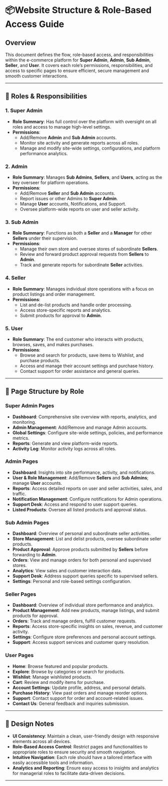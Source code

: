 # 📦Website Structure & Role-Based Access Guide

## Overview

This document defines the flow, role-based access, and responsibilities within the e-commerce platform for **Super Admin**, **Admin**, **Sub Admin**, **Seller**, and **User**. It covers each role’s permissions, responsibilities, and access to specific pages to ensure efficient, secure management and smooth customer interactions.

---

## 🚀 Roles & Responsibilities

### 1. **Super Admin**

- **Role Summary**: Has full control over the platform with oversight on all roles and access to manage high-level settings.
- **Permissions**:
  - Add/Remove **Admin** and **Sub Admin** accounts.
  - Monitor site activity and generate reports across all roles.
  - Manage and modify site-wide settings, configurations, and platform performance analytics.

### 2. **Admin**

- **Role Summary**: Manages **Sub Admins**, **Sellers**, and **Users**, acting as the key overseer for platform operations.
- **Permissions**:
  - Add/Remove **Seller** and **Sub Admin** accounts.
  - Report issues or other Admins to **Super Admin**.
  - Manage **User** accounts, Notifications, and Support.
  - Oversee platform-wide reports on user and seller activity.

### 3. **Sub Admin**

- **Role Summary**: Functions as both a **Seller** and a **Manager** for other **Sellers** under their supervision.
- **Permissions**:
  - Manage their own store and oversee stores of subordinate **Sellers**.
  - Review and forward product approval requests from **Sellers** to **Admin**.
  - Track and generate reports for subordinate **Seller** activities.

### 4. **Seller**

- **Role Summary**: Manages individual store operations with a focus on product listings and order management.
- **Permissions**:
  - List and de-list products and handle order processing.
  - Access store-specific reports and analytics.
  - Submit products for approval to **Admin**.

### 5. **User**

- **Role Summary**: The end customer who interacts with products, browses, saves, and makes purchases.
- **Permissions**:
  - Browse and search for products, save items to Wishlist, and purchase products.
  - Access and manage their account settings and purchase history.
  - Contact support for order assistance and general queries.

---

## 📝 Page Structure by Role

### **Super Admin Pages**

- **Dashboard**: Comprehensive site overview with reports, analytics, and monitoring.
- **Admin Management**: Add/Remove and manage Admin accounts.
- **Global Settings**: Configure site-wide settings, policies, and performance metrics.
- **Reports**: Generate and view platform-wide reports.
- **Activity Log**: Monitor activity logs across all roles.

### **Admin Pages**

- **Dashboard**: Insights into site performance, activity, and notifications.
- **User & Role Management**: Add/Remove **Sellers** and **Sub Admins**; manage **User** accounts.
- **Reports**: Access detailed reports on user and seller activities, sales, and traffic.
- **Notification Management**: Configure notifications for Admin operations.
- **Support Desk**: Access and respond to user support queries.
- **Listed Products**: Oversee all listed products and approval status.

### **Sub Admin Pages**

- **Dashboard**: Overview of personal and subordinate seller activities.
- **Store Management**: List and delist products, oversee subordinate seller products.
- **Product Approval**: Approve products submitted by **Sellers** before forwarding to **Admin**.
- **Orders**: View and manage orders for both personal and supervised stores.
- **Analytics**: View sales and customer interaction data.
- **Support Desk**: Address support queries specific to supervised sellers.
- **Settings**: Personal and role-based settings configuration.

### **Seller Pages**

- **Dashboard**: Overview of individual store performance and analytics.
- **Product Management**: Add new products, manage listings, and submit products for approval.
- **Orders**: Track and manage orders, fulfill customer requests.
- **Reports**: Access store-specific insights on sales, revenue, and customer activity.
- **Settings**: Configure store preferences and personal account settings.
- **Support**: Access support services and customer query resolution.

### **User Pages**

- **Home**: Browse featured and popular products.
- **Explore**: Browse by categories or search for products.
- **Wishlist**: Manage wishlisted products.
- **Cart**: Review and modify items for purchase.
- **Account Settings**: Update profile, address, and personal details.
- **Purchase History**: View past orders and manage reorder options.
- **Support**: Contact support for order and account-related issues.
- **Contact Us**: General feedback and inquiries submission.

---

## 🎨 Design Notes

- **UI Consistency**: Maintain a clean, user-friendly design with responsive elements across all devices.
- **Role-Based Access Control**: Restrict pages and functionalities to appropriate roles to ensure security and smooth navigation.
- **Intuitive Navigation**: Each role should have a tailored interface with easily accessible tools and information.
- **Analytics and Reporting**: Ensure easy access to insights and analytics for managerial roles to facilitate data-driven decisions.

---
